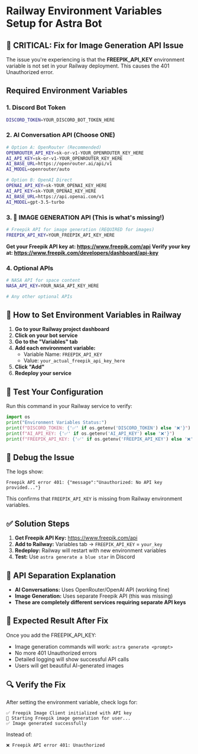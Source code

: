 # Railway Environment Variables Setup for Astra Bot

## 🚨 CRITICAL: Fix for Image Generation API Issue

The issue you're experiencing is that the **FREEPIK_API_KEY** environment variable is not set in your Railway deployment. This causes the 401 Unauthorized error.

## Required Environment Variables

### 1. Discord Bot Token
```bash
DISCORD_TOKEN=YOUR_DISCORD_BOT_TOKEN_HERE
```

### 2. AI Conversation API (Choose ONE)
```bash
# Option A: OpenRouter (Recommended)
OPENROUTER_API_KEY=sk-or-v1-YOUR_OPENROUTER_KEY_HERE
AI_API_KEY=sk-or-v1-YOUR_OPENROUTER_KEY_HERE
AI_BASE_URL=https://openrouter.ai/api/v1
AI_MODEL=openrouter/auto

# Option B: OpenAI Direct
OPENAI_API_KEY=sk-YOUR_OPENAI_KEY_HERE
AI_API_KEY=sk-YOUR_OPENAI_KEY_HERE
AI_BASE_URL=https://api.openai.com/v1
AI_MODEL=gpt-3.5-turbo
```

### 3. 🎨 IMAGE GENERATION API (This is what's missing!)
```bash
# Freepik API for image generation (REQUIRED for images)
FREEPIK_API_KEY=YOUR_FREEPIK_API_KEY_HERE
```

**Get your Freepik API key at: https://www.freepik.com/api**
**Verify your key at: https://www.freepik.com/developers/dashboard/api-key**

### 4. Optional APIs
```bash
# NASA API for space content
NASA_API_KEY=YOUR_NASA_API_KEY_HERE

# Any other optional APIs
```

## 🔧 How to Set Environment Variables in Railway

1. **Go to your Railway project dashboard**
2. **Click on your bot service**
3. **Go to the "Variables" tab**
4. **Add each environment variable:**
   - Variable Name: `FREEPIK_API_KEY`
   - Value: `your_actual_freepik_api_key_here`
5. **Click "Add"**
6. **Redeploy your service**

## 🧪 Test Your Configuration

Run this command in your Railway service to verify:

```python
import os
print("Environment Variables Status:")
print(f"DISCORD_TOKEN: {'✅' if os.getenv('DISCORD_TOKEN') else '❌'}")
print(f"AI_API_KEY: {'✅' if os.getenv('AI_API_KEY') else '❌'}")
print(f"FREEPIK_API_KEY: {'✅' if os.getenv('FREEPIK_API_KEY') else '❌'}")
```

## 🐞 Debug the Issue

The logs show:
```
Freepik API error 401: {"message":"Unauthorized: No API key provided..."}
```

This confirms that `FREEPIK_API_KEY` is missing from Railway environment variables.

## ✅ Solution Steps

1. **Get Freepik API Key:** https://www.freepik.com/api
2. **Add to Railway:** Variables tab → `FREEPIK_API_KEY` = `your_key`
3. **Redeploy:** Railway will restart with new environment variables
4. **Test:** Use `astra generate a blue star` in Discord

## 📝 API Separation Explanation

- **AI Conversations:** Uses OpenRouter/OpenAI API (working fine)
- **Image Generation:** Uses separate Freepik API (this was missing)
- **These are completely different services requiring separate API keys**

## 🚀 Expected Result After Fix

Once you add the FREEPIK_API_KEY:
- Image generation commands will work: `astra generate <prompt>`
- No more 401 Unauthorized errors
- Detailed logging will show successful API calls
- Users will get beautiful AI-generated images

## 🔍 Verify the Fix

After setting the environment variable, check logs for:
```
✅ Freepik Image Client initialized with API key
🎨 Starting Freepik image generation for user...
✅ Image generated successfully
```

Instead of:
```
❌ Freepik API error 401: Unauthorized
```
